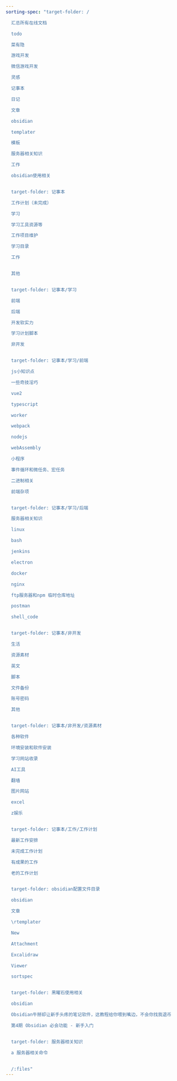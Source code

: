 ```yaml
---
sorting-spec: "target-folder: /

  汇总所有在线文档

  todo

  菜有隐

  游戏开发

  微信游戏开发

  灵感

  记事本

  日记

  文章

  obsidian

  templater

  模板

  服务器相关知识

  工作

  obsidian使用相关


  target-folder: 记事本

  工作计划（未完成）

  学习

  学习工具资源等

  工作项目维护

  学习目录

  工作


  其他


  target-folder: 记事本/学习

  前端

  后端

  开发软实力

  学习计划脚本

  非开发


  target-folder: 记事本/学习/前端

  js小知识点

  一些奇技淫巧

  vue2

  typescript

  worker

  webpack

  nodejs

  webAssembly

  小程序

  事件循环和微任务、宏任务

  二进制相关

  前端杂项


  target-folder: 记事本/学习/后端

  服务器相关知识

  linux

  bash

  jenkins

  electron

  docker

  nginx

  ftp服务器和npm 临时仓库地址

  postman

  shell_code


  target-folder: 记事本/非开发

  生活

  资源素材

  英文

  脚本

  文件备份

  账号密码

  其他


  target-folder: 记事本/非开发/资源素材

  各种软件

  环境安装和软件安装

  学习网站收录

  AI工具

  翻墙

  图片网站

  excel

  z娱乐


  target-folder: 记事本/工作/工作计划

  最新工作安排

  未完成工作计划

  有成果的工作

  老的工作计划


  target-folder: obsidian配置文件目录

  obsidian

  文章

  \rtemplater

  New

  Attachment

  Excalidraw

  Viewer

  sortspec


  target-folder: 黑曜石使用相关

  obsidian

  Obsidian牛掰却让新手头疼的笔记软件，这教程给你喂到嘴边，不会你找我退币

  第4期 Obsidian 必会功能 - 新手入门


  target-folder: 服务器相关知识

  a 服务器相关命令


  /:files"
---
```

